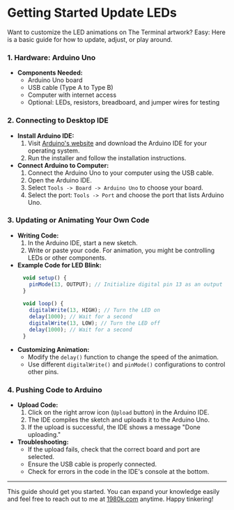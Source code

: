 # Getting Started Update LEDs 

Want to customize the LED animations on The Terminal artwork? Easy: Here is a basic guide for how to update, adjust, or play around.


### 1. Hardware: Arduino Uno
   - **Components Needed:**
     - Arduino Uno board
     - USB cable (Type A to Type B)
     - Computer with internet access
     - Optional: LEDs, resistors, breadboard, and jumper wires for testing

### 2. Connecting to Desktop IDE
   - **Install Arduino IDE:**
     1. Visit [Arduino's website](https://www.arduino.cc/en/software) and download the Arduino IDE for your operating system.
     2. Run the installer and follow the installation instructions.
   - **Connect Arduino to Computer:**
     1. Connect the Arduino Uno to your computer using the USB cable.
     2. Open the Arduino IDE.
     3. Select `Tools -> Board -> Arduino Uno` to choose your board.
     4. Select the port: `Tools -> Port` and choose the port that lists Arduino Uno.

### 3. Updating or Animating Your Own Code
   - **Writing Code:**
     1. In the Arduino IDE, start a new sketch.
     2. Write or paste your code. For animation, you might be controlling LEDs or other components.
   - **Example Code for LED Blink:**


```js
     void setup() {
       pinMode(13, OUTPUT); // Initialize digital pin 13 as an output
     }
     
     void loop() {
       digitalWrite(13, HIGH); // Turn the LED on
       delay(1000); // Wait for a second
       digitalWrite(13, LOW); // Turn the LED off
       delay(1000); // Wait for a second
     }
```

   - **Customizing Animation:**
     - Modify the `delay()` function to change the speed of the animation.
     - Use different `digitalWrite()` and `pinMode()` configurations to control other pins.

### 4. Pushing Code to Arduino
   - **Upload Code:**
     1. Click on the right arrow icon (`Upload` button) in the Arduino IDE.
     2. The IDE compiles the sketch and uploads it to the Arduino Uno.
     3. If the upload is successful, the IDE shows a message "Done uploading."
   - **Troubleshooting:**
     - If the upload fails, check that the correct board and port are selected.
     - Ensure the USB cable is properly connected.
     - Check for errors in the code in the IDE's console at the bottom.

---

This guide should get you started. You can expand your knowledge easily and feel free to reach out to me at [1980k.com](https://1980k.com/) anytime. Happy tinkering!
